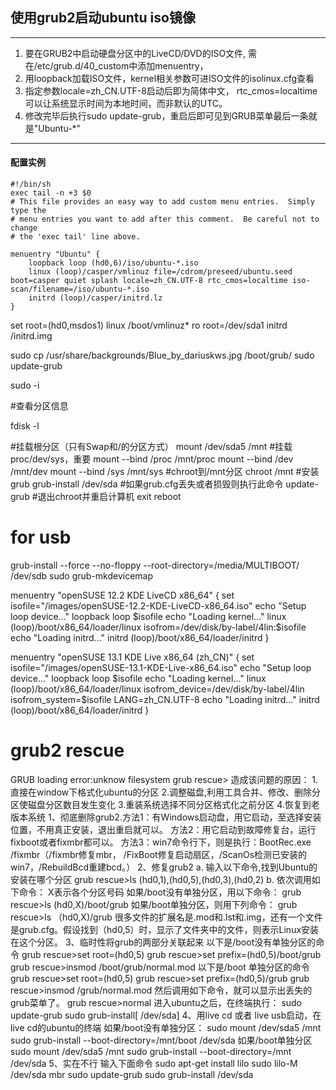 ## 使用grub2启动ubuntu iso镜像
***
1. 要在GRUB2中启动硬盘分区中的LiveCD/DVD的ISO文件, 需在/etc/grub.d/40_custom中添加menuentry，
2. 用loopback加载ISO文件，kernel相关参数可进ISO文件的isolinux.cfg查看
3. 指定参数locale=zh_CN.UTF-8启动后即为简体中文， rtc_cmos=localtime可以让系统显示时间为本地时间，而非默认的UTC。
4. 修改完毕后执行sudo update-grub，重启后即可见到GRUB菜单最后一条就是"Ubuntu-*"

***
#### 配置实例
``` shell
#!/bin/sh
exec tail -n +3 $0
# This file provides an easy way to add custom menu entries.  Simply type the
# menu entries you want to add after this comment.  Be careful not to change
# the 'exec tail' line above.

menuentry "Ubuntu" {
    loopback loop (hd0,6)/iso/ubuntu-*.iso
    linux (loop)/casper/vmlinuz file=/cdrom/preseed/ubuntu.seed boot=casper quiet splash locale=zh_CN.UTF-8 rtc_cmos=localtime iso-scan/filename=/iso/ubuntu-*.iso
    initrd (loop)/casper/initrd.lz
}
```

set root=(hd0,msdos1)
linux /boot/vmlinuz* ro root=/dev/sda1
initrd /initrd.img

sudo cp /usr/share/backgrounds/Blue_by_dariuskws.jpg /boot/grub/
sudo update-grub

sudo -i

#查看分区信息

fdisk -l

#挂载根分区（只有Swap和/的分区方式）
mount /dev/sda5 /mnt
#挂载proc/dev/sys，重要
mount --bind /proc /mnt/proc
mount --bind /dev /mnt/dev
mount --bind /sys /mnt/sys
#chroot到/mnt分区
chroot /mnt
#安装grub
grub-install /dev/sda
#如果grub.cfg丢失或者损毁则执行此命令
update-grub
#退出chroot并重启计算机
exit
reboot

# for usb
grub-install --force --no-floppy --root-directory=/media/MULTIBOOT/ /dev/sdb
sudo grub-mkdevicemap

menuentry "openSUSE 12.2 KDE LiveCD x86_64" {
    set isofile="/images/openSUSE-12.2-KDE-LiveCD-x86_64.iso"
    echo "Setup loop device..."
    loopback loop $isofile
    echo "Loading kernel..."
    linux (loop)/boot/x86_64/loader/linux isofrom=/dev/disk/by-label/4lin:$isofile
    echo "Loading initrd..."
    initrd (loop)/boot/x86_64/loader/initrd
}


menuentry "openSUSE 13.1 KDE Live x86_64 (zh_CN)" {
    set isofile="/images/openSUSE-13.1-KDE-Live-x86_64.iso"
    echo "Setup loop device..."
    loopback loop $isofile
    echo "Loading kernel..."
    linux (loop)/boot/x86_64/loader/linux isofrom_device=/dev/disk/by-label/4lin isofrom_system=$isofile LANG=zh_CN.UTF-8
    echo "Loading initrd..."
    initrd (loop)/boot/x86_64/loader/initrd
}

# grub2 rescue
GRUB loading
error:unknow filesystem
grub rescue>
造成该问题的原因：
	1.直接在window下格式化ubuntu的分区
	2.调整磁盘,利用工具合并、修改、删除分区使磁盘分区数目发生变化
	3.重装系统选择不同分区格式化之前分区
	4.恢复到老版本系统
1、彻底删除grub2.方法1：有Windows启动盘，用它启动，至选择安装位置，不用真正安装，退出重启就可以。
		方法2：用它启动到故障修复台，运行fixboot或者fixmbr都可以。
		方法3：win7命令行下，则是执行：BootRec.exe /fixmbr（/fixmbr修复mbr， /FixBoot修复启动扇区，/ScanOs检测已安装的win7，/RebuildBcd重建bcd。）
2、修复grub2
a. 输入以下命令,找到Ubuntu的安装在哪个分区
grub rescue>ls
(hd0,1),(hd0,5),(hd0,3),(hd0,2)
b. 依次调用如下命令： X表示各个分区号码
如果/boot没有单独分区，用以下命令：
grub rescue>ls (hd0,X)/boot/grub
如果/boot单独分区，则用下列命令：
grub rescue>ls （hd0,X)/grub
很多文件的扩展名是.mod和.lst和.img，还有一个文件是grub.cfg。假设找到（hd0,5）时，显示了文件夹中的文件，则表示Linux安装在这个分区。
3、临时性将grub的两部分关联起来
以下是/boot没有单独分区的命令
grub rescue>set root=(hd0,5)
grub rescue>set prefix=(hd0,5)/boot/grub
grub rescue>insmod /boot/grub/normal.mod
以下是/boot 单独分区的命令
grub rescue>set root=(hd0,5)
grub rescue>set prefix=(hd0,5)/grub
grub rescue>insmod /grub/normal.mod
然后调用如下命令，就可以显示出丢失的grub菜单了。
grub rescue>normal
进入ubuntu之后，在终端执行：
    sudo update-grub
    sudo grub-install[ /dev/sda]
4、用live cd 或者 live usb启动，在live cd的ubuntu的终端
如果/boot没有单独分区：
sudo mount /dev/sda5 /mnt
sudo grub-install --boot-directory=/mnt/boot /dev/sda
如果/boot单独分区
sudo mount /dev/sda5 /mnt
sudo grub-install --boot-directory=/mnt /dev/sda
5、实在不行 输入下面命令
  sudo apt-get install lilo
  sudo lilo-M /dev/sda mbr
  sudo update-grub
  sudo grub-install /dev/sda
